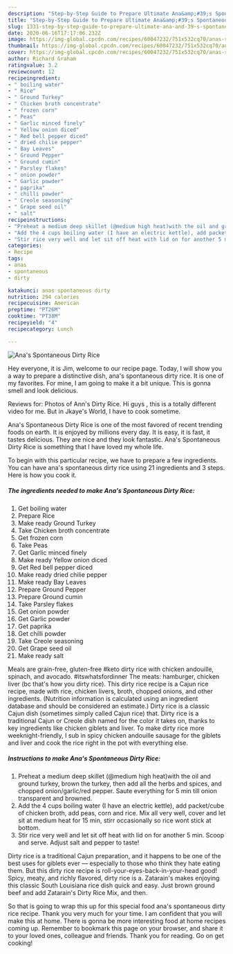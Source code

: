 ```yaml
---
description: "Step-by-Step Guide to Prepare Ultimate Ana&amp;#39;s Spontaneous Dirty Rice"
title: "Step-by-Step Guide to Prepare Ultimate Ana&amp;#39;s Spontaneous Dirty Rice"
slug: 1331-step-by-step-guide-to-prepare-ultimate-ana-and-39-s-spontaneous-dirty-rice
date: 2020-06-16T17:17:06.232Z
image: https://img-global.cpcdn.com/recipes/60047232/751x532cq70/anas-spontaneous-dirty-rice-recipe-main-photo.jpg
thumbnail: https://img-global.cpcdn.com/recipes/60047232/751x532cq70/anas-spontaneous-dirty-rice-recipe-main-photo.jpg
cover: https://img-global.cpcdn.com/recipes/60047232/751x532cq70/anas-spontaneous-dirty-rice-recipe-main-photo.jpg
author: Richard Graham
ratingvalue: 3.2
reviewcount: 12
recipeingredient:
- " boiling water"
- " Rice"
- " Ground Turkey"
- " Chicken broth concentrate"
- " frozen corn"
- " Peas"
- " Garlic minced finely"
- " Yellow onion diced"
- " Red bell pepper diced"
- " dried chilie pepper"
- " Bay Leaves"
- " Ground Pepper"
- " Ground cumin"
- " Parsley flakes"
- " onion powder"
- " Garlic powder"
- " paprika"
- " chilli powder"
- " Creole seasoning"
- " Grape seed oil"
- " salt"
recipeinstructions:
- "Preheat a medium deep skillet (@medium high heat)with the oil and ground turkey, brown the turkey, then add all the herbs and spices, and chopped onion/garlic/red pepper. Saute everything for 5 min till onion transparent and browned."
- "Add the 4 cups boiling water (I have an electric kettle), add packet/cube of chicken broth, add peas, corn and rice. Mix all very well, cover and let sit at medium heat for 15 min, stirr occasionally so rice wont stick at bottom."
- "Stir rice very well and let sit off heat with lid on for another 5 min. Scoop and serve. Adjust salt and pepper to taste!"
categories:
- Recipe
tags:
- anas
- spontaneous
- dirty

katakunci: anas spontaneous dirty 
nutrition: 294 calories
recipecuisine: American
preptime: "PT26M"
cooktime: "PT38M"
recipeyield: "4"
recipecategory: Lunch

---
```



![Ana&#39;s Spontaneous Dirty Rice](https://img-global.cpcdn.com/recipes/60047232/751x532cq70/anas-spontaneous-dirty-rice-recipe-main-photo.jpg)

Hey everyone, it is Jim, welcome to our recipe page. Today, I will show you a way to prepare a distinctive dish, ana&#39;s spontaneous dirty rice. It is one of my favorites. For mine, I am going to make it a bit unique. This is gonna smell and look delicious.

Reviews for: Photos of Ann&#39;s Dirty Rice. Hi guys , this is a totally different video for me. But in Jkaye&#39;s World, I have to cook sometime.

Ana&#39;s Spontaneous Dirty Rice is one of the most favored of recent trending foods on earth. It is enjoyed by millions every day. It is easy, it is fast, it tastes delicious. They are nice and they look fantastic. Ana&#39;s Spontaneous Dirty Rice is something that I have loved my whole life.


To begin with this particular recipe, we have to prepare a few ingredients. You can have ana&#39;s spontaneous dirty rice using 21 ingredients and 3 steps. Here is how you cook it.

<!--inarticleads1-->

##### The ingredients needed to make Ana&#39;s Spontaneous Dirty Rice:

1. Get  boiling water
1. Prepare  Rice
1. Make ready  Ground Turkey
1. Take  Chicken broth concentrate
1. Get  frozen corn
1. Take  Peas
1. Get  Garlic minced finely
1. Make ready  Yellow onion diced
1. Get  Red bell pepper diced
1. Make ready  dried chilie pepper
1. Make ready  Bay Leaves
1. Prepare  Ground Pepper
1. Prepare  Ground cumin
1. Take  Parsley flakes
1. Get  onion powder
1. Get  Garlic powder
1. Get  paprika
1. Get  chilli powder
1. Take  Creole seasoning
1. Get  Grape seed oil
1. Make ready  salt


Meals are grain-free, gluten-free #keto dirty rice with chicken andouille, spinach, and avocado. #itswhatsfordinner The meats: hamburger, chicken liver (bc that&#39;s how you dirty rice). This dirty rice recipe is a Cajun rice recipe, made with rice, chicken livers, broth, chopped onions, and other ingredients. (Nutrition information is calculated using an ingredient database and should be considered an estimate.) Dirty rice is a classic Cajun dish (sometimes simply called Cajun rice) that. Dirty rice is a traditional Cajun or Creole dish named for the color it takes on, thanks to key ingredients like chicken giblets and liver. To make dirty rice more weeknight-friendly, I sub in spicy chicken andouille sausage for the giblets and liver and cook the rice right in the pot with everything else. 

<!--inarticleads2-->

##### Instructions to make Ana&#39;s Spontaneous Dirty Rice:

1. Preheat a medium deep skillet (@medium high heat)with the oil and ground turkey, brown the turkey, then add all the herbs and spices, and chopped onion/garlic/red pepper. Saute everything for 5 min till onion transparent and browned.
1. Add the 4 cups boiling water (I have an electric kettle), add packet/cube of chicken broth, add peas, corn and rice. Mix all very well, cover and let sit at medium heat for 15 min, stirr occasionally so rice wont stick at bottom.
1. Stir rice very well and let sit off heat with lid on for another 5 min. Scoop and serve. Adjust salt and pepper to taste!


Dirty rice is a traditional Cajun preparation, and it happens to be one of the best uses for giblets ever — especially to those who think they hate eating them. But this dirty rice recipe is roll-your-eyes-back-in-your-head good! Spicy, meaty, and richly flavored, dirty rice is a. Zatarain&#39;s makes enjoying this classic South Louisiana rice dish quick and easy. Just brown ground beef and add Zatarain&#39;s Dirty Rice Mix, and then. 

So that is going to wrap this up for this special food ana&#39;s spontaneous dirty rice recipe. Thank you very much for your time. I am confident that you will make this at home. There is gonna be more interesting food at home recipes coming up. Remember to bookmark this page on your browser, and share it to your loved ones, colleague and friends. Thank you for reading. Go on get cooking!
